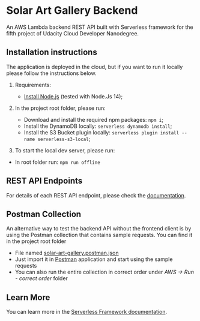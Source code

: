 # Solar Art Gallery Backend

An AWS Lambda backend REST API built with Serverless framework for the fifth project of Udacity Cloud Developer Nanodegree.

## Installation instructions

The application is deployed in the cloud, but if you want to run it locally please follow the instructions below.

1. Requirements:

    - [Install Node.js](https://nodejs.org/en/) (tested with Node.Js 14);

2. In the project root folder, please run:

    - Download and install the required npm packages: `npm i`;
    - Install the DynamoDB locally: `serverless dynamodb install`;
    - Install the S3 Bucket plugin locally: `serverless plugin install --name serverless-s3-local`;

3. To start the local dev server, please run:

-   In root folder run: `npm run offline`

## REST API Endpoints

For details of each REST API endpoint, please check the [documentation](./rest-api-doc.md).

## Postman Collection

An alternative way to test the backend API without the frontend client is by using the Postman collection that contains sample requests.
You can find it in the project root folder

-   File named [solar-art-gallery.postman.json](./solar-art-gallery.postman.json)
-   Just import it in [Postman](https://www.postman.com/downloads/) application and start using the sample requests
-   You can also run the entire collection in correct order under _AWS -> Run - correct order_ folder

## Learn More

You can learn more in the [Serverless Framework documentation](https://www.serverless.com/framework/docs/).
